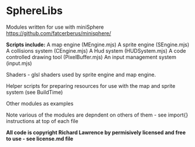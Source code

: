 # SphereLibs
Modules written for use with miniSphere https://github.com/fatcerberus/minisphere/

**Scripts include:**
A map engine (MEngine.mjs)
A sprite engine (SEngine.mjs)
A collisions system (CEngine.mjs)
A Hud system (HUDSystem.mjs)
A code controlled drawing tool (PixelBuffer.mjs)
An input management system (input.mjs)

Shaders - glsl shaders used by sprite engine and map engine.

Helper scripts for preparing resources for use with the map and sprite system (see BuildTime)

Other modules as examples

Note various of the modules are depndent on others of them - see import{} instructions at top of each file

**All code is copyright Richard Lawrence by permisively licensed and free to use - see license.md file**




